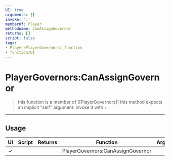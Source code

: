 ```yaml
---
UI: true
arguments: []
invoke: ':'
memberOf: Player
methodname: CanAssignGovernor
returns: []
script: false
tags:
- Player/PlayerGovernors/_function
- function/UI
---
```

# PlayerGovernors:CanAssignGovernor
> this function is a member of [[PlayerGovernors]]
> this method expects an implicit "self" argument. invoke it with `:`
-----
## Usage
|  UI | Script | Returns | Function | Arguments |
|:---:|:------:|-------:|:--------:|:---------|
|✓| ||PlayerGovernors:CanAssignGovernor||
